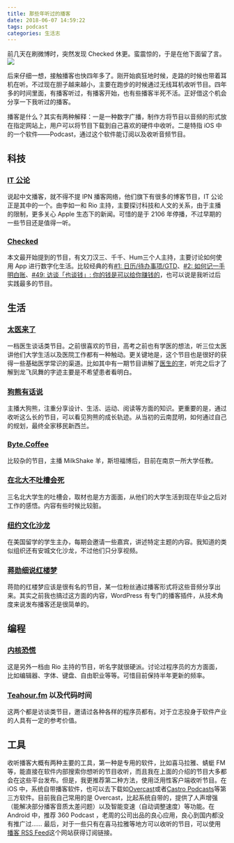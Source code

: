 ```yaml
---
title: 那些年听过的播客
date: 2018-06-07 14:59:22
tags: podcast
categories: 生活志
---
```


前几天在刷微博时，突然发现 Checked 休更。蛮震惊的，于是在他下面留了言。
![](https://media.xiang578.com/15283538399580.jpg)

后来仔细一想，接触播客也快四年多了。刚开始疯狂地时候，走路的时候也带着耳机在听。不过现在胆子越来越小，主要在跑步的时候通过无线耳机收听节目。四年多的时间里面，有播客听过，有播客开始，也有些播客半死不活。正好借这个机会分享一下我听过的播客。

播客是什么？其实有两种解释：一是一种数字广播，制作方将节目以音频的形式放在指定网站上，用户可以将节目下载到自己喜欢的硬件中收听。二是特指 iOS 中的一个软件——Podcast，通过这个软件能订阅以及收听音频节目。

## 科技

### [IT 公论](https://itgonglun.com/)

说起中文播客，就不得不提 IPN 播客网络，他们旗下有很多的博客节目，IT 公论正是其中的一个。由李如一和 Rio 主持，主要探讨科技和人文的关系，由于主播的限制，更多关心 Apple 生态下的新闻。可惜的是于 2106 年停播，不过早期的一些节目还是值得一听。

### [Checked](http://checked.fm/)

本文最开始提到的节目，有文刀汉三、千千、Hum三个人主持，主要讨论如何使用 App 进行数字化生活。比较经典的有[#1: 日历/待办事项/GTD](http://checked.fm/1)、[#2: 如何记一手明白账](http://checked.fm/2)、[#49: 访谈「也谈钱」: 你的钱是可以给你赚钱的](http://checked.fm/49)，也可以说是我听过后实践最多的节目。

## 生活

### [太医来了](https://overcast.fm/p697861-JDgotv)

一档医生谈话类节目。之前很喜欢的节目，高考之前也有学医的想法，听三位太医讲他们大学生活以及医院工作都有一种触动。更关键地是，这个节目也是很好的获得一些基础医学常识的渠道。比如其中有一期节目讲解了[医生的字](http://taiyilaile.com/124)，听完之后才了解到龙飞凤舞的字迹主要是不希望患者看明白。

### [狗熊有话说](https://overcast.fm/itunes544563053)

主播大狗熊，注重分享设计、生活、运动、阅读等方面的知识。更重要的是，通过收听这么长的节目，可以看见狗熊的成长轨迹。从当初的云南昆明，如何通过自己的规划，最终全家移民新西兰。

### [Byte.Coffee](https://overcast.fm/p756257-COwMrN)

比较杂的节目，主播 MilkShake 羊，斯坦福博后，目前在南京一所大学任教。

### [在北大不吐槽会死](http://pkuspot.org/)

三名北大学生的吐槽会，取材也是方方面面，从他们的大学生活到现在毕业之后对工作的感悟。内容有些时候比较脏。

### [纽约文化沙龙](https://overcast.fm/itunes1039668127)

在美国留学的学生主办，每期会邀请一些嘉宾，讲述特定主题的内容。我知道的类似组织还有安城文化沙龙，不过他们只分享视频。

### [蒋勋细说红楼梦](https://overcast.fm/itunes1300467229)

蒋勋的红楼梦应该是很有名的节目，某一位粉丝通过播客形式将这些音频分享出来。其实之前我也搞过这方面的内容，WordPress 有专门的播客插件，从技术角度来说发布播客还是很简单的。

## 编程

### [内核恐慌](https://kernelpanic.fm/)

这是另外一档由 Rio 主持的节目，听名字就很硬派。讨论过程序员的方方面面，比如编辑器、字体、键盘、自由职业等等。可惜目前保持半年更新的频率。

### [Teahour.fm](http://teahour.fm/) 以及代码时间

这两个都是访谈类节目，邀请过各种各样的程序员都有。对于立志投身于软件产业的人具有一定的参考价值。

## 工具

收听播客大概有两种主要的工具，第一种是专用的软件，比如喜马拉雅、蜻蜓 FM等，能直接在软件内部搜索你想听的节目收听，而且我在上面的介绍的节目大多都会在这些平台发布。但是，我更推荐第二种方法，使用泛用性客户端收听节目。在 iOS 中，系统自带播客软件，也可以去下载如[Overcast](https://itunes.apple.com/cn/app/overcast-podcast-player/id888422857?mt=8&ign-mpt=uo%3D4)或者[Castro Podcasts](https://itunes.apple.com/cn/app/castro-podcast-player/id1080840241?mt=8&ign-mpt=uo%3D4)等第三方软件。目前我自己常用的是 Overcast，比起系统自带的，提供了人声增强（能解决部分播客音质太差问题）以及智能变速（自动调整速度）等功能。在 Android 中，推荐 360 Podcast ，老周的公司出品的良心应用，良心到国内都没有推广过……
最后，对于一些只有在喜马拉雅等地方可以收听的节目，可以使用[播客 RSS Feed](http://getpodcast.xyz/)这个网站获得订阅链接。



